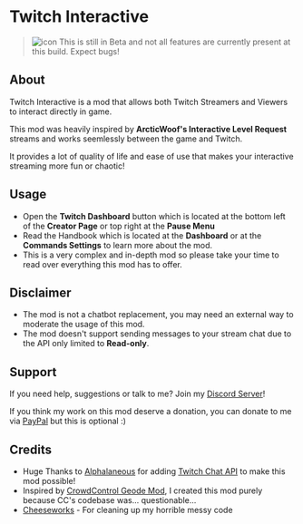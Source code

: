 # Twitch Interactive

> ![icon](frame:highObjectIcon_001.png) <cy>This is still in Beta and not all features are currently present at this build. Expect bugs!</c>

## About
<cp>Twitch Interactive</c> is a mod that allows both Twitch Streamers and Viewers to interact directly in game.

This mod was heavily inspired by **ArcticWoof's Interactive Level Request** streams and works seemlessly between the game and Twitch.

It provides a lot of quality of life and ease of use that makes your interactive streaming more <cg>fun</c> or <cr>chaotic</c>!
## Usage
- Open the <cp>**Twitch Dashboard**</c> button which is located at the bottom left of the **Creator Page** or top right at the **Pause Menu**
- Read the Handbook which is located at the **Dashboard** or at the **Commands Settings** to learn more about the mod.
- This is a <cr>very complex and in-depth mod</c> so please take your time to read over everything this mod has to offer.
## Disclaimer
- <cr>The mod is not a chatbot replacement, you may need an external way to moderate the usage of this mod.</c>
- <cr>The mod doesn't support sending messages to your stream chat due to the API only limited to **Read-only**.</c>
## Support
If you need help, suggestions or talk to me? Join my [Discord Server](https://discord.gg/gXcppxTNxC)!

If you think my work on this mod deserve a donation, you can donate to me via [PayPal](https://www.paypal.com/donate/?business=payment%40arcticwoof.com.au&item_name=Project+Donation%2FFunds&currency_code=AUD) but this is optional :)
## Credits
- Huge Thanks to [Alphalaneous](user:1139015) for adding [Twitch Chat API](mod:alphalaneous.twitch_chat_api) to make this mod possible!
- Inspired by [CrowdControl Geode Mod](https://github.com/WarpWorld/CCPack-PC-GeometryDash), I created this mod purely because CC's codebase was... questionable...
- [Cheeseworks](user:6408873) - For cleaning up my horrible messy code